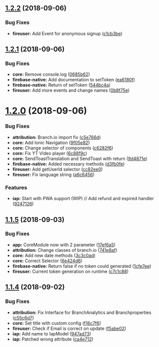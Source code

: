 <a name="1.2.2"></a>
## [1.2.2](https://github.com/paulstelzer/innomobile-library/compare/v1.2.1...v1.2.2) (2018-09-06)


### Bug Fixes

* **fireuser:** Add Event for anonymous signup ([c1cb3be](https://github.com/paulstelzer/innomobile-library/commit/c1cb3be))



<a name="1.2.1"></a>
## [1.2.1](https://github.com/paulstelzer/innomobile-library/compare/v1.2.0...v1.2.1) (2018-09-06)


### Bug Fixes

* **core:** Remove console.log ([0685b62](https://github.com/paulstelzer/innomobile-library/commit/0685b62))
* **firebase-native:** Add documentation to setToken ([ea6180f](https://github.com/paulstelzer/innomobile-library/commit/ea6180f))
* **firebase-native:** Return of setToken ([544bc4a](https://github.com/paulstelzer/innomobile-library/commit/544bc4a))
* **fireuser:** Add more events and change names ([0b8f75e](https://github.com/paulstelzer/innomobile-library/commit/0b8f75e))



<a name="1.2.0"></a>
# [1.2.0](https://github.com/paulstelzer/innomobile-library/compare/v1.1.5...v1.2.0) (2018-09-06)


### Bug Fixes

* **attribution:** Branch.io import fix ([c5e766d](https://github.com/paulstelzer/innomobile-library/commit/c5e766d))
* **core:** Add Ionic Navigation ([9f05e82](https://github.com/paulstelzer/innomobile-library/commit/9f05e82))
* **core:** Change selector of components ([c6282f6](https://github.com/paulstelzer/innomobile-library/commit/c6282f6))
* **core:** Fix YT Video player ([6c88f9c](https://github.com/paulstelzer/innomobile-library/commit/6c88f9c))
* **core:** SendToastTranslation and SendToast with return ([9d4871e](https://github.com/paulstelzer/innomobile-library/commit/9d4871e))
* **firebase-native:** Added necessary methods ([d3fb0fe](https://github.com/paulstelzer/innomobile-library/commit/d3fb0fe))
* **fireuser:** Add getUserId selector ([cc82ee0](https://github.com/paulstelzer/innomobile-library/commit/cc82ee0))
* **fireuser:** Fix language string ([a6c6456](https://github.com/paulstelzer/innomobile-library/commit/a6c6456))


### Features

* **iap:** Start with PWA support (WIP) // Add refund and expired handler ([9247126](https://github.com/paulstelzer/innomobile-library/commit/9247126))



<a name="1.1.5"></a>
## [1.1.5](https://github.com/paulstelzer/innomobile-library/compare/v1.1.4...v1.1.5) (2018-09-03)


### Bug Fixes

* **app:** CoreModule now with 2 parameter ([17ef6a5](https://github.com/paulstelzer/innomobile-library/commit/17ef6a5))
* **attribution:** Change classes of branch.io ([741e8af](https://github.com/paulstelzer/innomobile-library/commit/741e8af))
* **core:** Add new date methods ([3c3c0ad](https://github.com/paulstelzer/innomobile-library/commit/3c3c0ad))
* **core:** Correct Selector ([6e424d6](https://github.com/paulstelzer/innomobile-library/commit/6e424d6))
* **firebase-native:** Return false if no token could generated ([1cfe7ee](https://github.com/paulstelzer/innomobile-library/commit/1cfe7ee))
* **fireuser:** Current token generation on runtime ([c7c1c88](https://github.com/paulstelzer/innomobile-library/commit/c7c1c88))



<a name="1.1.4"></a>
## [1.1.4](https://github.com/paulstelzer/innomobile-library/compare/c55c6d7...v1.1.4) (2018-09-02)


### Bug Fixes

* **attribution:** Fix Interface for BranchAnalytics and Branchproperties ([c55c6d7](https://github.com/paulstelzer/innomobile-library/commit/c55c6d7))
* **core:** Set title with custom config ([f16c7f6](https://github.com/paulstelzer/innomobile-library/commit/f16c7f6))
* **fireuser:** Check if Email is correct on update ([f5abe02](https://github.com/paulstelzer/innomobile-library/commit/f5abe02))
* **iap:** Add name to IapModel ([947ad73](https://github.com/paulstelzer/innomobile-library/commit/947ad73))
* **iap:** Patched wrong attribute ([ca4e712](https://github.com/paulstelzer/innomobile-library/commit/ca4e712))



